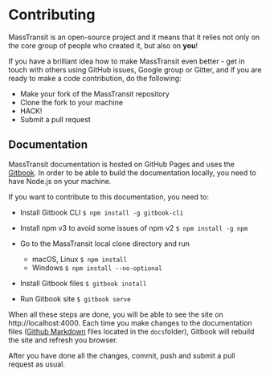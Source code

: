 # Contributing

MassTransit is an open-source project and it means that it relies not only on the core group of people who created
it, but also on **you**!

If you have a brilliant idea how to make MassTransit even better - get in touch with others using GitHub issues,
Google group or Gitter, and if you are ready to make a code contribution, do the following:

* Make your fork of the MassTransit repository
* Clone the fork to your machine
* HACK!
* Submit a pull request

## Documentation

MassTransit documentation is hosted on GitHub Pages and uses the [Gitbook](https://toolchain.gitbook.com/). In order to be able to build the documentation locally, you need to have Node.js on your machine.

If you want to contribute to this documentation, you need to:

* Install Gitbook CLI
    `$ npm install -g gitbook-cli`

* Install npm v3 to avoid some issues of npm v2
    `$ npm install -g npm`

* Go to the MassTransit local clone directory and run
    * macOS, Linux
        `$ npm install`
    * Windows
        `$ npm install --no-optional`

* Install Gitbook files
    `$ gitbook install`

* Run Gitbook site
    `$ gitbook serve`

When all these steps are done, you will be able to see the site on http://localhost:4000. Each time you make changes to the documentation files ([Github Markdown][1] files located in the `docs`folder), Gitbook will rebuild the site and refresh you browser.

After you have done all the changes, commit, push and submit a pull request as usual.


[1]: https://toolchain.gitbook.com/syntax/markdown.html